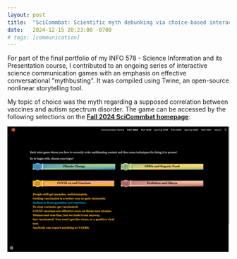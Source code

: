 ```yaml
---
layout: post
title:  "SciCommbat: Scientific myth debunking via choice-based interactive fiction text adventure game"
date:   2024-12-15 20:23:00 -0700
# tags: [communication]
---
```


For part of the final portfolio of my INFO 578 - Science Information and its Presentation course, I contributed to an ongoing series of interactive science communication games with an emphasis on effective conversational "mythbusting". It was compiled using Twine, an open-source nonlinear storytelling tool.

My topic of choice was the myth regarding a supposed correlation between vaccines and autism spectrum disorder. The game can be accessed by the following selections on the <b><a href="https://www.scicommbat.com/fall-2024">Fall 2024 SciCommbat homepage</a></b>:

![Fall 2024 SciCommbat games](/assets/visualizations/2024-12-scicommbat.png)
